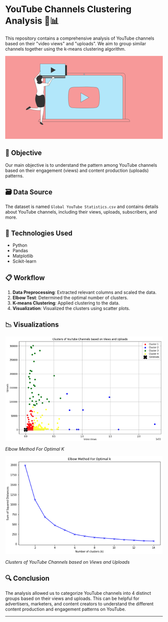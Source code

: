# YouTube Channels Clustering Analysis 🎥📊

This repository contains a comprehensive analysis of YouTube channels based on their "video views" and "uploads". We aim to group similar channels together using the k-means clustering algorithm.

![ideogram](Image_YT/yt.webp)


## 🎯 Objective
Our main objective is to understand the pattern among YouTube channels based on their engagement (views) and content production (uploads) patterns.

## 🗃 Data Source
The dataset is named `Global YouTube Statistics.csv` and contains details about YouTube channels, including their views, uploads, subscribers, and more.

## 💼 Technologies Used
- Python
- Pandas
- Matplotlib
- Scikit-learn

## 📋 Workflow
1. **Data Preprocessing**: Extracted relevant columns and scaled the data.
2. **Elbow Test**: Determined the optimal number of clusters.
3. **K-means Clustering**: Applied clustering to the data.
4. **Visualization**: Visualized the clusters using scatter plots.

## 📉 Visualizations

![Screenshot 2023-09-03 at 4 22 41 PM](Image_YT/cluster.png)

*Elbow Method For Optimal K*

![Screenshot 2023-09-03 at 4 23 58 PM](Image_YT/elbow.png)

*Clusters of YouTube Channels based on Views and Uploads*

## 🔍 Conclusion
The analysis allowed us to categorize YouTube channels into 4 distinct groups based on their views and uploads. This can be helpful for advertisers, marketers, and content creators to understand the different content production and engagement patterns on YouTube.

---
